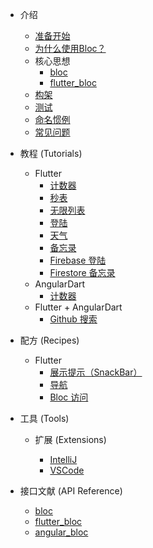- 介绍

  - [准备开始](zh-cn/gettingstarted.md)
  - [为什么使用Bloc？](zh-cn/whybloc.md)
  - 核心思想
    - [bloc](zh-cn/coreconcepts.md)
    - [flutter_bloc](zh-cn/flutterbloccoreconcepts.md)
  - [构架](zh-cn/architecture.md)
  - [测试](zh-cn/testing.md)
  - [命名惯例](zh-cn/blocnamingconventions.md)
  - [常见问题](zh-cn/faqs.md)

- 教程 (Tutorials)

  - Flutter
    - [计数器](fluttercountertutorial.md)
    - [秒表](fluttertimertutorial.md)
    - [无限列表](flutterinfinitelisttutorial.md)
    - [登陆](flutterlogintutorial.md)
    - [天气](flutterweathertutorial.md)
    - [备忘录](fluttertodostutorial.md)
    - [Firebase 登陆](flutterfirebaselogintutorial.md)
    - [Firestore 备忘录](flutterfirestoretodostutorial.md)
  - AngularDart
    - [计数器](angularcountertutorial.md)
  - Flutter + AngularDart
    - [Github 搜索](flutterangulargithubsearch.md)

- 配方 (Recipes)

  - Flutter
    - [展示提示（SnackBar）](recipesfluttershowsnackbar.md)
    - [导航](recipesflutternavigation.md)
    - [Bloc 访问](recipesflutterblocaccess.md)

- 工具 (Tools)

  - 扩展 (Extensions)

    - [IntelliJ](blocintellijextension.md)
    - [VSCode](blocvscodeextension.md)

- 接口文献 (API Reference)
  - [bloc](https://pub.dev/documentation/bloc/latest/bloc/bloc-library.html)
  - [flutter_bloc](https://pub.dev/documentation/flutter_bloc/latest/flutter_bloc/flutter_bloc-library.html)
  - [angular_bloc](https://pub.dev/documentation/angular_bloc/latest/angular_dart/angular_dart-library.html)
